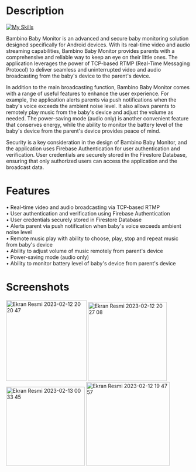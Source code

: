 # Description

[![My Skills](https://skillicons.dev/icons?i=java,androidstudio&theme=light)](https://skillicons.dev)

Bambino Baby Monitor is an advanced and secure baby monitoring solution designed specifically for Android devices. With its real-time video and audio streaming capabilities, Bambino Baby Monitor provides parents with a comprehensive and reliable way to keep an eye on their little ones. The application leverages the power of TCP-based RTMP (Real-Time Messaging Protocol) to deliver seamless and uninterrupted video and audio broadcasting from the baby's device to the parent's device.

In addition to the main broadcasting function, Bambino Baby Monitor comes with a range of useful features to enhance the user experience. For example, the application alerts parents via push notifications when the baby's voice exceeds the ambient noise level. It also allows parents to remotely play music from the baby's device and adjust the volume as needed. The power-saving mode (audio only) is another convenient feature that conserves energy, while the ability to monitor the battery level of the baby's device from the parent's device provides peace of mind.

Security is a key consideration in the design of Bambino Baby Monitor, and the application uses Firebase Authentication for user authentication and verification. User credentials are securely stored in the Firestore Database, ensuring that only authorized users can access the application and the broadcast data.

# Features

• Real-time video and audio broadcasting via TCP-based RTMP <br />
• User authentication and verification using Firebase Authentication <br />
• User credentials securely stored in Firestore Database <br />
• Alerts parent via push notification when baby's voice exceeds ambient noise level <br />
• Remote music play with ability to choose, play, stop and repeat music from baby's device <br />
• Ability to adjust volume of music remotely from parent's device <br />
• Power-saving mode (audio only) <br />
• Ability to monitor battery level of baby's device from parent's device <br />

# Screenshots

<p float="left">
<img width="220" alt="Ekran Resmi 2023-02-12 20 20 47" src="https://user-images.githubusercontent.com/87299676/218326468-25092ba1-922a-4bf6-abdb-ec0e7d292994.png">

<img width="215" alt="Ekran Resmi 2023-02-12 20 27 08" src="https://user-images.githubusercontent.com/87299676/218326757-8e9b219e-d450-48a1-883f-a446bcc0b73a.png">


<img width="215" alt="Ekran Resmi 2023-02-13 00 33 45" src="https://user-images.githubusercontent.com/87299676/218338475-9a8d2472-aeb0-415a-b2aa-ea0ba0e8e001.png">

<img width="228" alt="Ekran Resmi 2023-02-12 19 47 57" src="https://user-images.githubusercontent.com/87299676/218324705-5f788472-bb7c-4bff-a92e-6aee7d2ccb29.png">
</p>
